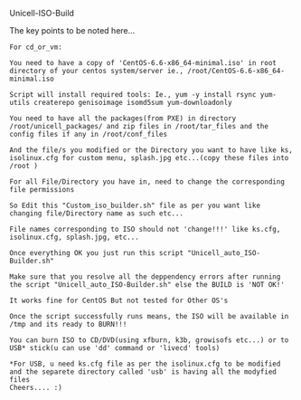 Unicell-ISO-Build

The key points to be noted here...
    
    For cd_or_vm:    

    You need to have a copy of 'CentOS-6.6-x86_64-minimal.iso' in root directory of your centos system/server ie., /root/CentOS-6.6-x86_64-minimal.iso

    Script will install required tools: Ie., yum -y install rsync yum-utils createrepo genisoimage isomd5sum yum-downloadonly

    You need to have all the packages(from PXE) in directory /root/unicell_packages/ and zip files in /root/tar_files and the config files if any in /root/conf_files

    And the file/s you modified or the Directory you want to have like ks, isolinux.cfg for custom menu, splash.jpg etc...(copy these files into /root )

    For all File/Directory you have in, need to change the corresponding file permissions

    So Edit this "Custom_iso_builder.sh" file as per you want like changing file/Directory name as such etc...

    File names corresponding to ISO should not 'change!!!' like ks.cfg, isolinux.cfg, splash.jpg, etc...

    Once everything OK you just run this script "Unicell_auto_ISO-Builder.sh"

    Make sure that you resolve all the deppendency errors after running the script "Unicell_auto_ISO-Builder.sh" else the BUILD is 'NOT OK!'

    It works fine for CentOS But not tested for Other OS's

    Once the script successfully runs means, the ISO will be available in /tmp and its ready to BURN!!!

    You can burn ISO to CD/DVD(using xfburn, k3b, growisofs etc...) or to USB* stick(u can use 'dd' command or 'livecd' tools)

    *For USB, u need ks.cfg file as per the isolinux.cfg to be modified and the separete directory called 'usb' is having all the modyfied files
    Cheers.... :)

